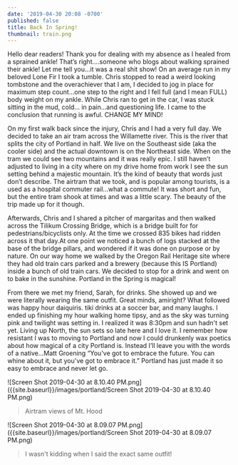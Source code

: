 ```yaml
---
date: '2019-04-30 20:08 -0700'
published: false
title: Back In Spring!
thumbnail: train.png
---
```

Hello dear readers! Thank you for dealing with my absence as I healed from a sprained ankle! That’s right….someone who blogs about walking sprained their ankle! Let me tell you...it was a real shit show! On an average run in my beloved Lone Fir I took a tumble. Chris stopped to read a weird looking tombstone and the overachiever that I am, I decided to jog in place for maximum step count...one step to the right and I fell full (and I mean FULL) body weight on my ankle. While Chris ran to get in the car, I was stuck sitting in the mud, cold... in pain...and questioning life. I came to the conclusion that running is awful. CHANGE MY MIND! 

On my first walk back since the injury, Chris and I had a very full day. We decided to take an air tram across the Willamette river. This is the river that splits the city of Portland in half. We live on the Southeast side (aka the cooler side) and the actual downtown is on the Northeast side.  When on the tram we could see two mountains  and it was really epic. I still haven’t adjusted to living in a city where on my drive home from work I see the sun setting behind a majestic mountain. It’s the kind of beauty that words just don’t describe. The airtram that we took, and is popular among tourists, is a used as a hospital commuter rail...what a commute! It was short and fun, but the entire tram shook at times and was a little scary. The beauty of the trip made up for it though. 

Afterwards, Chris and I shared a pitcher of margaritas and then walked across the Tilikum Crossing Bridge, which is a bridge built for for pedestrians/bicyclists only. At the time we crossed 835 bikes had ridden across it that day.At one point we noticed a bunch of logs stacked at the base of the bridge pillars, and wondered if it was done on purpose or by nature. On our way home we walked by the Oregon Rail Heritage site where they had old train cars parked and a brewery (because this IS Portland) inside a bunch of old train cars. We decided to stop for a drink and went on to bake in the sunshine. Portland in the Spring is magical!

From there we met my friend, Sarah, for drinks. She showed up and we were literally wearing the same outfit. Great minds, amiright? What followed was happy hour daiquiris. tiki drinks at a soccer bar, and many laughs. I ended up finishing my hour walking home tipsy, and as the sky was turning pink and twilight was setting in. I realized it was 8:30pm and sun hadn't set yet. Living up North, the sun sets so late here and I love it. I remember how resistant I was to moving to Portland and now I could drunkenly wax poetics about how magical of a city Portland is. Instead I’ll leave you with the words of a native...Matt Groening “You've got to embrace the future. You can whine about it, but you've got to embrace it.” Portland has just made it so easy to embrace and never let go.

![Screen Shot 2019-04-30 at 8.10.40 PM.png]({{site.baseurl}}/images/portland/Screen Shot 2019-04-30 at 8.10.40 PM.png)
>Airtram views of Mt. Hood

![Screen Shot 2019-04-30 at 8.09.07 PM.png]({{site.baseurl}}/images/portland/Screen Shot 2019-04-30 at 8.09.07 PM.png)
> I wasn't kidding when I said the exact same outfit!




